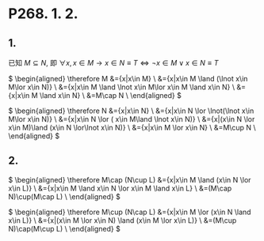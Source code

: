 # P268. 1. 2.

## 1.

已知 $M\subseteq N$, 即 $\forall x, x\in M\rightarrow x\in N \equiv T \Leftrightarrow \lnot x\in M\lor x\in N\equiv T$

$
\begin{aligned}
\therefore M
&=\{x|x\in M\} \\
&=\{x|x\in M \land (\lnot x\in M\lor x\in N)\} \\
&=\{x|x\in M \land \lnot x\in M\lor x\in M \land x\in N\} \\
&=\{x|x\in M \land x\in N\} \\
&=M\cap N \\
\end{aligned}
$

$
\begin{aligned}
\therefore N
&=\{x|x\in N\} \\
&=\{x|x\in N \lor \lnot(\lnot x\in M\lor x\in N)\} \\
&=\{x|x\in N \lor ( x\in M\land \lnot x\in N)\} \\
&=\{x|(x\in N \lor  x\in M)\land (x\in N \lor\lnot x\in N)\} \\
&=\{x|x\in M \lor x\in N\} \\
&=M\cup N \\
\end{aligned}
$


## 2.

$
\begin{aligned}
\therefore M\cap (N\cup L)
&=\{x|x\in M \land (x\in N \lor x\in L)\} \\
&=\{x|x\in M \land x\in N \lor x\in M \land x\in L\} \\
&=(M\cap N)\cup(M\cap L) \\
\end{aligned}
$

$
\begin{aligned}
\therefore M\cup (N\cap L)
&=\{x|x\in M \lor (x\in N \land x\in L)\} \\
&=\{x|(x\in M \lor x\in N) \land (x\in M \lor x\in L)\} \\
&=(M\cup N)\cap(M\cup L) \\
\end{aligned}
$

